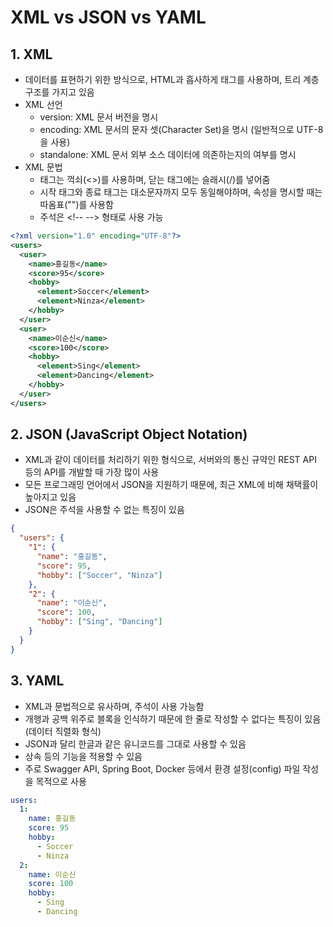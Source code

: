 # XML vs JSON vs YAML

## 1. XML
- 데이터를 표현하기 위한 방식으로, HTML과 흡사하게 태그를 사용하며, 트리 계층 구조를 가지고 있음
- XML 선언
  - version: XML 문서 버전을 명시
  - encoding: XML 문서의 문자 셋(Character Set)을 명시 (일반적으로 UTF-8을 사용)
  - standalone: XML 문서 외부 소스 데이터에 의존하는지의 여부를 명시
- XML 문법
  - 태그는 꺽쇠(<>)를 사용하며, 닫는 태그에는 슬래시(/)를 넣어줌
  - 시작 태그와 종료 태그는 대소문자까지 모두 동일해야하며, 속성을 명시할 때는 따옴표("")를 사용함
  - 주석은 \<!-- --> 형태로 사용 가능

```xml
<?xml version="1.0" encoding="UTF-8"?>
<users>  
  <user>    
    <name>홍길동</name>    
    <score>95</score>    
    <hobby>      
      <element>Soccer</element>      
      <element>Ninza</element>    
    </hobby>  
  </user>  
  <user>    
    <name>이순신</name>    
    <score>100</score>    
    <hobby>      
      <element>Sing</element>      
      <element>Dancing</element>    
    </hobby>  
  </user>
</users>
```

## 2. JSON (JavaScript Object Notation)
- XML과 같이 데이터를 처리하기 위한 형식으로, 서버와의 통신 규약인 REST API 등의 API를 개발할 때 가장 많이 사용
- 모든 프로그래밍 언어에서 JSON을 지원하기 때문에, 최근 XML에 비해 채택률이 높아지고 있음
- JSON은 주석을 사용할 수 없는 특징이 있음

```json
{	
  "users": {		
    "1": {			
      "name": "홍길동",			
      "score": 95,			
      "hobby": ["Soccer", "Ninza"]		
    },		
    "2": {			
      "name": "이순신",			
      "score": 100,			
      "hobby": ["Sing", "Dancing"]		
    }
  }
}
```

## 3. YAML
- XML과 문법적으로 유사하며, 주석이 사용 가능함
- 개행과 공백 위주로 블록을 인식하기 때문에 한 줄로 작성할 수 없다는 특징이 있음 (데이터 직렬화 형식)
- JSON과 달리 한글과 같은 유니코드를 그대로 사용할 수 있음
- 상속 등의 기능을 적용할 수 있음
- 주로 Swagger API, Spring Boot, Docker 등에서 환경 설정(config) 파일 작성을 목적으로 사용

```yaml
users:  
  1:    
    name: 홍길동    
    score: 95    
    hobby:      
      - Soccer      
      - Ninza  
  2:    
    name: 이순신    
    score: 100    
    hobby:      
      - Sing      
      - Dancing
```